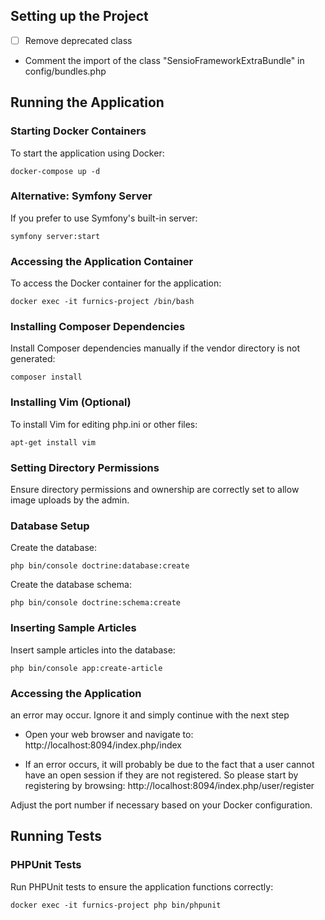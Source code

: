 ## Setting up the Project

- [ ] Remove deprecated class
- Comment the import of the class "SensioFrameworkExtraBundle" in config/bundles.php


## Running the Application

### Starting Docker Containers

To start the application using Docker:
```
docker-compose up -d
```
### Alternative: Symfony Server

If you prefer to use Symfony's built-in server:
```
symfony server:start

````
### Accessing the Application Container

To access the Docker container for the application:
```
docker exec -it furnics-project /bin/bash
```
### Installing Composer Dependencies

Install Composer dependencies manually if the vendor directory is not generated:
```
composer install
```

### Installing Vim (Optional)

To install Vim for editing php.ini or other files:
```
apt-get install vim
```

### Setting Directory Permissions

Ensure directory permissions and ownership are correctly set to allow image uploads by the admin.

### Database Setup

Create the database:
```
php bin/console doctrine:database:create
```

Create the database schema:
```
php bin/console doctrine:schema:create
```

### Inserting Sample Articles

Insert sample articles into the database:
```
php bin/console app:create-article
```
### Accessing the Application

an error may occur. Ignore it and simply continue with the next step

- Open your web browser and navigate to: http://localhost:8094/index.php/index

- If an error occurs, it will probably be due to the fact that a user cannot have an open session if they are not registered.
So please start by registering by browsing: http://localhost:8094/index.php/user/register

Adjust the port number if necessary based on your Docker configuration.


## Running Tests

### PHPUnit Tests

Run PHPUnit tests to ensure the application functions correctly:
```
docker exec -it furnics-project php bin/phpunit
```
